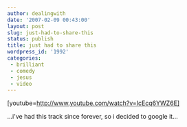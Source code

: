 ```yaml
---
author: dealingwith
date: '2007-02-09 00:43:00'
layout: post
slug: just-had-to-share-this
status: publish
title: just had to share this
wordpress_id: '1992'
categories:
 - brilliant
 - comedy
 - jesus
 - video
---
```


[youtube=http://www.youtube.com/watch?v=IcEcq6YWZ6E]

...i've had this track since forever, so i decided to google it...

